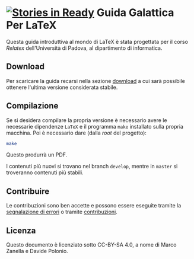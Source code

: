 [![Stories in Ready](https://badge.waffle.io/R-and-LaTeX/GuidaGalatticaPerLaTeX.png?label=ready&title=Ready)](https://waffle.io/R-and-LaTeX/GuidaGalatticaPerLaTeX?utm_source=badge)
Guida Galattica Per LaTeX
=========================

Questa guida introduttiva al mondo di LaTeX è stata progettata per il corso
_Relatex_ dell'Università di Padova, al dipartimento di informatica.

## Download

Per scaricare la guida recarsi nella sezione 
[download](https://github.com/R-and-LaTeX/GuidaGalatticaPerLaTeX/releases)
a cui sarà possibile ottenere l'ultima versione considerata stabile.

## Compilazione

Se si desidera compilare la propria versione è necessario avere le necessarie
dipendenze `LaTeX` e il programma `make` installato sulla propria macchina.
Poi è necessario dare (dalla _root_ del progetto):
```sh
make
```

Questo produrrà un PDF.

I contenuti più nuovi si trovano nel branch `develop`, mentre in `master` si
troveranno contenuti più stabili.

## Contribuire

Le contribuzioni sono ben accette e possono essere eseguite tramite la
[segnalazione di errori](https://github.com/R-and-LaTeX/GuidaGalatticaPerLaTeX/issues)
o tramite [contribuzioni](https://github.com/R-and-LaTeX/GuidaGalatticaPerLaTeX/pulls).

## Licenza

Questo documento è licenziato sotto CC-BY-SA 4.0, a nome di Marco Zanella e
Davide Polonio.
